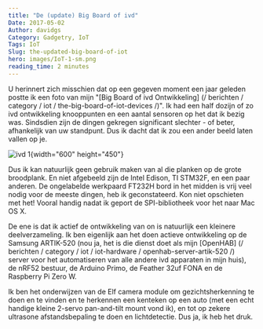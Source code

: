 ```yaml
---
title: "De (update) Big Board of ivd"
Date: 2017-05-02
Author: davidgs
Category: Gadgetry, IoT
Tags: IoT
Slug: the-updated-big-board-of-iot
hero: images/IoT-1-sm.png
reading_time: 2 minutes
---
```


U herinnert zich misschien dat op een gegeven moment een jaar geleden postte ik een foto van mijn "[Big Board of ivd Ontwikkeling] (/ berichten / category / iot / the-big-board-of-iot-devices /)". Ik had een half dozijn of zo ivd ontwikkeling knooppunten en een aantal sensoren op het dat ik bezig was. Sindsdien zijn de dingen gekregen significant slechter - of beter, afhankelijk van uw standpunt. Dus ik dacht dat ik zou een ander beeld laten vallen op je.

![ivd 1](/posts/category/iot/images/IoT-1.png "IoT - 1.png"){width="600" height="450"}

Dus ik kan natuurlijk geen gebruik maken van al die planken op de grote broodplank. En niet afgebeeld zijn de Intel Edison, TI STM32F, en een paar anderen. De ongelabelde werkpaard FT232H bord in het midden is vrij veel nodig voor de meeste dingen, heb ik geconstateerd. Kon niet opschieten met het! Vooral handig nadat ik geport de SPI-bibliotheek voor het naar Mac OS X.

De ene is dat ik actief de ontwikkeling van on is natuurlijk een kleinere deelverzameling. Ik ben eigenlijk aan het doen actieve ontwikkeling op de Samsung ARTIK-520 (nou ja, het is die dienst doet als mijn [OpenHAB] (/ berichten / category / iot / iot-hardware / openhab-server-artik-520 /) server voor het automatiseren van alle andere ivd apparaten in mijn huis), de nRF52 bestuur, de Arduino Primo, de Feather 32uf FONA en de Raspberry Pi Zero W.

Ik ben het onderwijzen van de Elf camera module om gezichtsherkenning te doen en te vinden en te herkennen een kenteken op een auto (met een echt handige kleine 2-servo pan-and-tilt mount vond ik), en tot op zekere ultrasone afstandsbepaling te doen en lichtdetectie. Dus ja, ik heb het druk.
